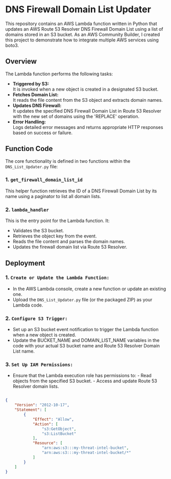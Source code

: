 # DNS Firewall Domain List Updater

This repository contains an AWS Lambda function written in Python that updates an AWS Route 53 Resolver DNS Firewall Domain List using a list of domains stored in an S3 bucket. As an AWS Community Builder, I created this project to demonstrate how to integrate multiple AWS services using boto3.

## Overview

The Lambda function performs the following tasks:
- **Triggered by S3:**  
  It is invoked when a new object is created in a designated S3 bucket.
- **Fetches Domain List:**  
  It reads the file content from the S3 object and extracts domain names.
- **Updates DNS Firewall:**  
  It updates the specified DNS Firewall Domain List in Route 53 Resolver with the new set of domains using the 'REPLACE' operation.
- **Error Handling:**  
  Logs detailed error messages and returns appropriate HTTP responses based on success or failure.

## Function Code

The core functionality is defined in two functions within the `DNS_List_Updater.py` file:

### 1. `get_firewall_domain_list_id`
This helper function retrieves the ID of a DNS Firewall Domain List by its name using a paginator to list all domain lists.
  
### 2. `lambda_handler`
This is the entry point for the Lambda function. It:
- Validates the S3 bucket.
- Retrieves the object key from the event.
- Reads the file content and parses the domain names.
- Updates the firewall domain list via Route 53 Resolver.

## Deployment

### 1. `Create or Update the Lambda Function:`

- In the AWS Lambda console, create a new function or update an existing one.
- Upload the `DNS_List_Updater.py` file (or the packaged ZIP) as your Lambda code.

### 2. `Configure S3 Trigger:`

- Set up an S3 bucket event notification to trigger the Lambda function when a new object is created.
- Update the BUCKET_NAME and DOMAIN_LIST_NAME variables in the code with your actual S3 bucket name and Route 53 Resolver Domain List name.


### 3. `Set Up IAM Permissions:`

- Ensure that the Lambda execution role has permissions to:
        - Read objects from the specified S3 bucket.
        - Access and update Route 53 Resolver domain lists.

```json

{
    "Version": "2012-10-17",
    "Statement": [
        {
            "Effect": "Allow",
            "Action": [
                "s3:GetObject",
                "s3:ListBucket"
            ],
            "Resource": [
                "arn:aws:s3:::my-threat-intel-bucket",
                "arn:aws:s3:::my-threat-intel-bucket/*"
            ]
        }
    ]
}

